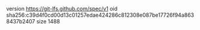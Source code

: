 version https://git-lfs.github.com/spec/v1
oid sha256:c39d4f0cd00d13c01257edae424286c812308e087be17726f94a8638437b2407
size 1488
